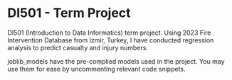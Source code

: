 # DI501 - Term Project
DI501 (Introduction to Data Informatics) term project. Using 2023 Fire Intervention Database from Izmir, Turkey, I have conducted regression analysis to predict casualty and injury numbers. 

joblib_models have the pre-complied models used in the project. You may use them for ease by uncommenting relevant code snippets.
